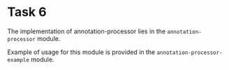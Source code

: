 # Task 6

The implementation of annotation-processor lies in the `annotation-processor` module.

Example of usage for this module is provided in the `annotation-processor-example` module.


